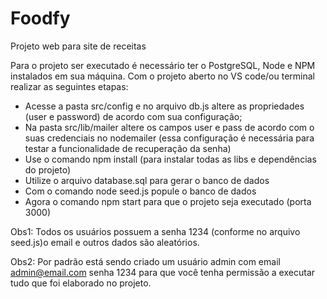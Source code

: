 # Foodfy
Projeto web para site de receitas

Para o projeto ser executado é necessário ter o PostgreSQL, Node e NPM instalados em sua máquina. 
Com o projeto aberto no VS code/ou terminal realizar as seguintes etapas:

* Acesse a pasta src/config e no arquivo db.js altere as propriedades (user e password) de acordo com sua configuração;
* Na pasta src/lib/mailer altere os campos user e pass de acordo com o suas credenciais no nodemailer (essa configuração é necessária para testar a funcionalidade de recuperação da senha)
* Use o comando npm install (para instalar todas as libs e dependências do projeto)
* Utilize o arquivo database.sql para gerar o banco de dados
* Com o comando node seed.js popule o banco de dados
* Agora o comando npm start para que o projeto seja executado (porta 3000)

Obs1: Todos os usuários possuem a senha 1234 (conforme no arquivo seed.js)o email e outros dados são aleatórios.

Obs2: Por padrão está sendo criado um usuário admin com email admin@email.com senha 1234 para que você tenha permissão a executar tudo que foi elaborado no projeto.


